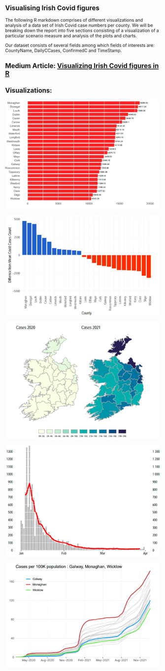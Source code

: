 ## Visualising Irish Covid figures

The following R markdown comprises of different visualizations and analysis of a data set of Irish Covid case numbers per county. We will be breaking down the report into five sections consisting of a visualization of a particular scenario measure and analysis of the plots and charts. 

Our dataset consists of several fields among which fields of interests are: CountyName, DailyCCases, ConfirmedC and TimeStamp.

## Medium Article: [Visualizing Irish Covid figures in R](https://medium.com/@swapsid_/visualizing-irish-covid-figures-in-r-2cdd6e3b6cac)


## Visualizations:

![Covid Cases per Hundred Thousand of the population](https://github.com/swapsid/Visualising_Irish_Covid_figures/blob/main/per_100k.PNG)

![Differences from mean Covid cases of the country for each county on 21 December 2021](https://github.com/swapsid/Visualising_Irish_Covid_figures/blob/main/mean_dev_counties.PNG)

![Differences of cases a year back](https://github.com/swapsid/Visualising_Irish_Covid_figures/blob/main/2021_2020.PNG)

![Daily number of confirmed Covid cases in Cork for the period of three months](https://github.com/swapsid/Visualising_Irish_Covid_figures/blob/main/cork.PNG)

![Cases per 100k population](https://github.com/swapsid/Visualising_Irish_Covid_figures/blob/main/comp.PNG)

